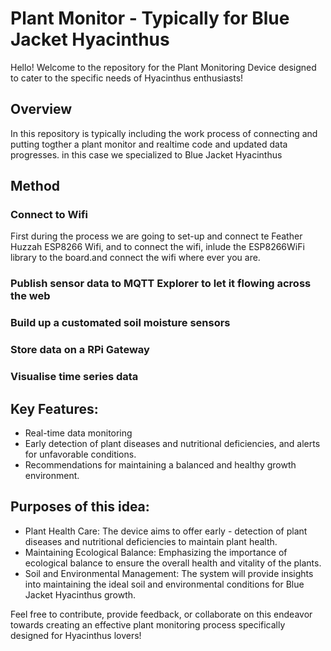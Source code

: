 # Plant Monitor - Typically for Blue Jacket Hyacinthus 
Hello! Welcome to the repository for the Plant Monitoring Device designed to cater to the specific needs of Hyacinthus enthusiasts!

## Overview
In this repository is typically including the work process of connecting and putting togther a plant monitor and realtime code and updated data progresses. in this case we specialized to Blue Jacket Hyacinthus

## Method
### Connect to Wifi
 First during the process we are going to set-up and connect te Feather Huzzah ESP8266 Wifi, and to connect the wifi, inlude the ESP8266WiFi library to the board.and connect the wifi where ever you are.
 
### Publish sensor data to MQTT Explorer to let it flowing across the web


### Build up a customated soil moisture sensors

### Store data on a RPi Gateway

### Visualise time series data
 




## Key Features:
- Real-time data monitoring
- Early detection of plant diseases and nutritional deficiencies, and alerts for unfavorable conditions.
- Recommendations for maintaining a balanced and healthy growth environment. 

## Purposes of this idea:
- Plant Health Care: The device aims to offer early - detection of plant diseases and nutritional deficiencies to maintain plant health.
- Maintaining Ecological Balance: Emphasizing the importance of ecological balance to ensure the overall health and vitality of the plants.
- Soil and Environmental Management: The system will provide insights into maintaining the ideal soil and environmental conditions for Blue Jacket Hyacinthus growth.




Feel free to contribute, provide feedback, or collaborate on this endeavor towards creating an effective plant monitoring process specifically designed for Hyacinthus lovers!
